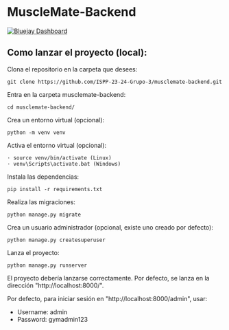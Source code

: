 # MuscleMate-Backend
[![Bluejay Dashboard](https://img.shields.io/badge/Bluejay-Dashboard_03-blue.svg)](http://dashboard.bluejay.governify.io/dashboard/script/dashboardLoader.js?dashboardURL=https://reporter.bluejay.governify.io/api/v4/dashboards/tpa-ISPP-2024-GH-ISPP-23-24-Grupo-3_musclemate-backend/main)
## Como lanzar el proyecto (local):
Clona el repositorio en la carpeta que desees:

    git clone https://github.com/ISPP-23-24-Grupo-3/musclemate-backend.git

Entra en la carpeta musclemate-backend:

    cd musclemate-backend/

Crea un entorno virtual (opcional):

    python -m venv venv

Activa el entorno virtual (opcional):

    · source venv/bin/activate (Linux)
    · venv\Scripts\activate.bat (Windows)

Instala las dependencias:

    pip install -r requirements.txt

Realiza las migraciones:

    python manage.py migrate

Crea un usuario administrador (opcional, existe uno creado por defecto):

    python manage.py createsuperuser

Lanza el proyecto:

    python manage.py runserver

El proyecto debería lanzarse correctamente. Por defecto, se lanza en la dirección "http://localhost:8000/".

Por defecto, para iniciar sesión en "http://localhost:8000/admin", usar:
- Username: admin
- Password: gymadmin123
